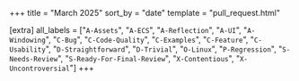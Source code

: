 +++
title = "March 2025"
sort_by = "date"
template = "pull_request.html"

[extra]
all_labels = ["`A-Assets`", "`A-ECS`", "`A-Reflection`", "`A-UI`", "`A-Windowing`", "`C-Bug`", "`C-Code-Quality`", "`C-Examples`", "`C-Feature`", "`C-Usability`", "`D-Straightforward`", "`D-Trivial`", "`O-Linux`", "`P-Regression`", "`S-Needs-Review`", "`S-Ready-For-Final-Review`", "`X-Contentious`", "`X-Uncontroversial`"]
+++
